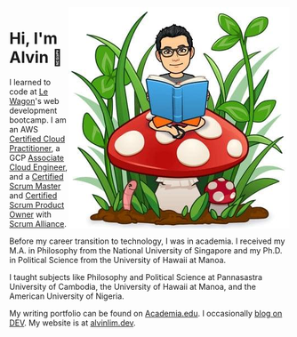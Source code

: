 <img src="https://github.com/alvinqingxing/alvinqingxing/blob/main/Alvin.jpg" align="right">

# Hi, I'm Alvin 👋

I learned to code at [Le Wagon](https://www.lewagon.com/)'s web development bootcamp. I am an AWS [Certified Cloud Practitioner](https://www.credly.com/earner/earned/share/f1f75e2a-a92d-4549-9dec-536029f94452?provider=url), a GCP [Associate Cloud Engineer](https://googlecloudcertified.credential.net/profile/d98c3d51d00bacb8e7019aab6b1f0b3235b16ac6), and a [Certified Scrum Master](https://certification.scrumalliance.org/accounts/1176854-alvin-cheng-hin-lim/certifications/1351374-csm) and [Certified Scrum Product Owner](https://certification.scrumalliance.org/accounts/1176854-alvin-cheng-hin-lim/certifications/1480599-cspo) with [Scrum Alliance](https://www.scrumalliance.org/).

Before my career transition to technology, I was in academia. I received my M.A. in Philosophy from the National University of Singapore and my Ph.D. in Political Science from the University of Hawaii at Manoa.

I taught subjects like Philosophy and Political Science at Pannasastra University of Cambodia, the University of Hawaii at Manoa, and the American University of Nigeria.

My writing portfolio can be found on [Academia.edu](https://manoa-hawaii.academia.edu/AlvinLim). I occasionally [blog on DEV](https://dev.to/alvinqingxing). My website is at [alvinlim.dev](https://alvinlim.dev/).
